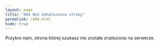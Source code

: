 ```yaml
---
layout: page
title: "404 Nie odnaleziono strony"
permalink: /404.html
hide: true
---
```


Przykro nam, strona której szukasz nie została znaleziona na serwerze.
